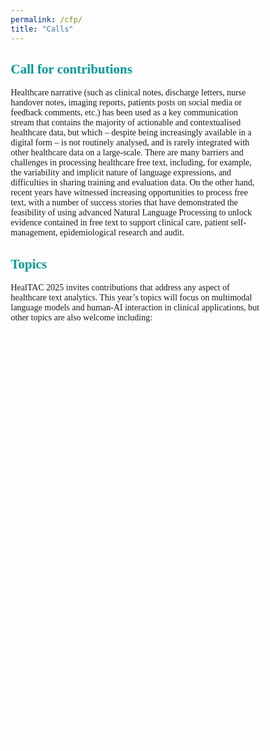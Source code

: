 ```yaml
---
permalink: /cfp/
title: "Calls"
---
```


<html>
<head>
<!-- <link href='https://fonts.googleapis.com/css?family=Akaya Telivigala' rel='stylesheet'>
 -->
<meta name="viewport" content="width=device-width, initial-scale=1">
<style>
 body {
  font-family: Sans Serif;
}
* {
  box-sizing: border-box;
}
/* Float three columns side by side */
.column {
  float: left;
  width: 30%;
  padding: 0 5px;
}

/* Remove extra left and right margins, due to padding */
.row {margin: 0 -5px;}

/* Clear floats after the columns */
.row:after {
  content: "";
  display: table;
  clear: both;
}

/* Responsive columns */
@media screen and (max-width: 500px) {
  .column {
    width: 100%;
    display: block;
    margin-bottom: 5px;
  }
}

/* Style the counter cards */
.card {
  box-shadow: 0 2px 6px 0 rgba(0.2, 0.2, 0.2, 0.2);
  padding: 10px;
  text-align: center;
  background-color: #009999;
}
</style>
</head>

<body>

<h2 style="color:#009999;">Call for contributions</h2>
Healthcare narrative (such as clinical notes, discharge letters, nurse handover notes, imaging reports, patients posts on social media or feedback comments, etc.) has been used as a key communication stream that contains the majority of actionable and contextualised healthcare data, but which – despite being increasingly available in a digital form – is not routinely analysed, and is rarely integrated with other healthcare data on a large-scale. There are many barriers and challenges in processing healthcare free text, including, for example, the variability and implicit nature of language expressions, and difficulties in sharing training and evaluation data. On the other hand, recent years have witnessed increasing opportunities to process free text, with a number of success stories that have demonstrated the feasibility of using advanced Natural Language Processing to unlock evidence contained in free text to support clinical care, patient self-management, epidemiological research and audit.

<h2 style="color:#009999;">Topics</h2>
<p> HealTAC 2025 invites contributions that address any aspect of healthcare text analytics. This year’s topics will focus on multimodal language models and human-AI interaction in clinical applications, but other topics are also welcome including: </p>
<p> </p>

<div class="row">
  <div class="column">
    <div class="card">
       <p style="color: #ffffff; text-shadow: 0.2px 0.2px">Multi-modal models for healthcare decision support</p>
    </div>
  </div>

  <div class="column">
    <div class="card">
      <p style="color: #ffffff; text-shadow: 0.2px 0.2px">(Large) language models for healthcare text analytics</p>
    </div>
  </div>

  <div class="column">
    <div class="card">
       <p style="color: #ffffff; text-shadow: 0.2px 0.2px">Machine-learning approaches to healthcare text analytics</p>
    </div>
  </div>
  
   <div class="column">
    <div class="card">
       <p style="color: #ffffff; text-shadow: 0.2px 0.2px">Transfer learning for healthcare text analytics</p>
    </div>
  </div>
</div>
<br>
<div class="row">
  <div class="column">
    <div class="card">
       <p style="color: #ffffff; text-shadow: 0.2px 0.2px">Speech analytics for healthcare applications</p>
    </div>
  </div>
  
  <div class="column">
    <div class="card">
       <p style="color: #ffffff; text-shadow: 0.2px 0.2px">Processing clinical literature and trial reports</p>
    </div>
  </div>

</div>
<br>
<div class="row">
  <div class="column">
    <div class="card">
       <p style="color: #ffffff; text-shadow: 0.2px 0.2px">Text analytics and learning health systems</p>
    </div>
  </div>

  <div class="column">
    <div class="card">
       <p style="color: #ffffff; text-shadow: 0.2px 0.2px">Healthcare ontologies and coding of healthcare text</p>
    </div>
  </div>
  
  <div class="column">
    <div class="card">
       <p style="color: #ffffff; text-shadow: 0.2px 0.2px">Explainable models for healthcare NLP</p>
    </div>
  </div>
</div>
<br>
<div class="row">
  <div class="column">
    <div class="card">
       <p style="color: #ffffff; text-shadow: 0.2px 0.2px">Real-time processing of healthcare free text</p>
    </div>
  </div>

  <div class="column">
    <div class="card">
       <p style="color: #ffffff; text-shadow: 0.2px 0.2px">Real-world application of healthcare text analytics</p>
    </div>
  </div>
  
  <div class="column">
    <div class="card">
       <p style="color: #ffffff; text-shadow: 0.2px 0.2px">Scalable and secure healthcare NLP infrastructures</p>
    </div>
  </div>
</div>
<br>
<div class="row">
  <div class="column">
    <div class="card">
       <p style="color: #ffffff; text-shadow: 0.2px 0.2px">Text mining for veterinary medicine</p>
    </div>
  </div>
  
  <div class="column">
    <div class="card">
       <p style="color: #ffffff; text-shadow: 0.2px 0.2px">Privacy-preserving healthcare analytics</p>
    </div>
  </div>

   <div class="column">
    <div class="card">
       <p style="color: #ffffff; text-shadow: 0.2px 0.2px">Datasets for healthcare text analytics</p>
    </div>
  </div>
</div>
<br>
<div class="row">
  <div class="column">
    <div class="card">
       <p style="color: #ffffff; text-shadow: 0.2px 0.2px">Reproducibility in the healthcare text analytics</p>
    </div>
  </div>
  
  <div class="column">
    <div class="card">
       <p style="color: #ffffff; text-shadow: 0.2px 0.2px">Evaluation and assessment of text analytics methods</p>
    </div>
  </div>

  <div class="column">
    <div class="card">
       <p style="color: #ffffff; text-shadow: 0.2px 0.2px">Sharing resources for healthcare text analytics (data and methods)</p>
    </div>
  </div>
</div>
<br>
<div class="row">
  <div class="column">
    <div class="card">
       <p style="color: #ffffff; text-shadow: 0.2px 0.2px">Information extraction: identification of clinical variables and their values in free-text</p>
    </div>
  </div>
  
  <div class="column">
    <div class="card">
       <p style="color: #ffffff; text-shadow: 0.2px 0.2px">Processing patient-generated data (e.g. social media, health forums, diaries)</p>
    </div>
  </div>
  
  <div class="column">
    <div class="card">
       <p style="color: #ffffff; text-shadow: 0.2px 0.2px">Implementation of healthcare text analytics in practice: public engagement and governance</p>
    </div>
  </div>
</div>

</body>
</html>
